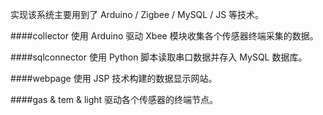 实现该系统主要用到了 Arduino / Zigbee / MySQL / JS 等技术。

####collector 
使用 Arduino 驱动 Xbee 模块收集各个传感器终端采集的数据。

####sqlconnector
使用 Python 脚本读取串口数据并存入 MySQL 数据库。

####webpage
使用 JSP 技术构建的数据显示网站。

####gas & tem & light
驱动各个传感器的终端节点。